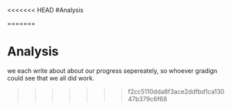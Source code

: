 <<<<<<< HEAD
#Analysis 

=======
# Analysis

we each write about about our progress sepereately, so whoever gradign could see that we all did work.
>>>>>>> f2cc5110dda8f3ace2ddfbd1ca13047b379c6f68
